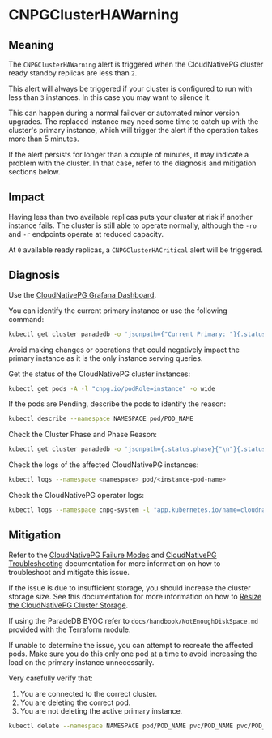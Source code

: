 CNPGClusterHAWarning
====================

Meaning
-------

The `CNPGClusterHAWarning` alert is triggered when the CloudNativePG cluster ready standby replicas are less than `2`.

This alert will always be triggered if your cluster is configured to run with less than `3` instances. In this case you may want to silence it.

This can happen during a normal failover or automated minor version upgrades. The replaced instance may need some time to catch up with the cluster's primary instance, which will trigger the alert if the operation takes more than 5 minutes.

If the alert persists for longer than a couple of minutes, it may indicate a problem with the cluster. In that case, refer to the diagnosis and mitigation sections below.

Impact
------

Having less than two available replicas puts your cluster at risk if another instance fails. The cluster is still able to operate normally, although the `-ro` and `-r` endpoints operate at reduced capacity.

At `0` available ready replicas, a `CNPGClusterHACritical` alert will be triggered.

Diagnosis
---------

Use the [CloudNativePG Grafana Dashboard](https://grafana.com/grafana/dashboards/20417-cloudnativepg/).

You can identify the current primary instance or use the following command:

```bash
kubectl get cluster paradedb -o 'jsonpath={"Current Primary: "}{.status.currentPrimary}{"; Target Primary: "}{.status.targetPrimary}{"\n"}' --namespace NAMESPACE
```

Avoid making changes or operations that could negatively impact the primary instance as it is the only instance serving queries.

Get the status of the CloudNativePG cluster instances:

```bash
kubectl get pods -A -l "cnpg.io/podRole=instance" -o wide
```

If the pods are Pending, describe the pods to identify the reason:

```bash
kubectl describe --namespace NAMESPACE pod/POD_NAME
```

Check the Cluster Phase and Phase Reason:

```bash
kubectl get cluster paradedb -o 'jsonpath={.status.phase}{"\n"}{.status.phaseReason}{"\n"}' --namespace NAMESPACE
```

Check the logs of the affected CloudNativePG instances:

```bash
kubectl logs --namespace <namespace> pod/<instance-pod-name>
```

Check the CloudNativePG operator logs:

```bash
kubectl logs --namespace cnpg-system -l "app.kubernetes.io/name=cloudnative-pg"
```

Mitigation
----------

Refer to the [CloudNativePG Failure Modes](https://cloudnative-pg.io/documentation/current/failure_modes/)
and [CloudNativePG Troubleshooting](https://cloudnative-pg.io/documentation/current/troubleshooting/) documentation for more information on how to troubleshoot and mitigate this issue.

If the issue is due to insufficient storage, you should increase the cluster storage size. See this documentation for more information on how to [Resize the CloudNativePG Cluster Storage](https://cloudnative-pg.io/documentation/current/troubleshooting/#storage-is-full).

If using the ParadeDB BYOC refer to `docs/handbook/NotEnoughDiskSpace.md` provided with the Terraform module.

If unable to determine the issue, you can attempt to recreate the affected pods. Make sure you do this only one pod at a time to avoid increasing the load on the primary instance unnecessarily.

Very carefully verify that:

1. You are connected to the correct cluster.
2. You are deleting the correct pod.
3. You are not deleting the active primary instance.

```bash
kubectl delete --namespace NAMESPACE pod/POD_NAME pvc/POD_NAME pvc/POD_NAME-wal
```
